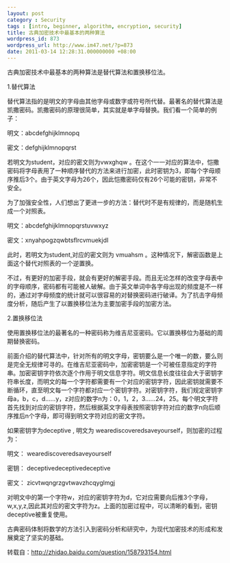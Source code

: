 ```yaml
---
layout: post
category : Security
tags : [intro, beginner, algorithm, encryption, security]
title: 古典加密技术中最基本的两种算法
wordpress_id: 873
wordpress_url: http://www.im47.net/?p=873
date: 2011-03-14 12:28:31.000000000 +08:00
---
```

古典加密技术中最基本的两种算法是替代算法和置换移位法。

1.替代算法

替代算法指的是明文的字母由其他字母或数字或符号所代替。最著名的替代算法是凯撒密码。凯撒密码的原理很简单，其实就是单字母替换。我们看一个简单的例子：

明文：abcdefghijklmnopq

密文：defghijklmnopqrst

若明文为student，对应的密文则为vwxghqw 。在这个一一对应的算法中，恺撒密码将字母表用了一种顺序替代的方法来进行加密，此时密钥为3，即每个字母顺序推后3个。由于英文字母为26个，因此恺撒密码仅有26个可能的密钥，非常不安全。

为了加强安全性，人们想出了更进一步的方法：替代时不是有规律的，而是随机生成一个对照表。

明文：abcdefghijklmnopqrstuvwxyz

密文：xnyahpogzqwbtsflrcvmuekjdI

此时，若明文为student,对应的密文则为 vmuahsm 。这种情况下，解密函数是上面这个替代对照表的一个逆置换。

不过，有更好的加密手段，就会有更好的解密手段。而且无论怎样的改变字母表中的字母顺序，密码都有可能被人破解。由于英文单词中各字母出现的频度是不一样的，通过对字母频度的统计就可以很容易的对替换密码进行破译。为了抗击字母频度分析，随后产生了以置换移位法为主要加密手段的加密方法。

2.置换移位法

使用置换移位法的最著名的一种密码称为维吉尼亚密码。它以置换移位为基础的周期替换密码。

前面介绍的替代算法中，针对所有的明文字母，密钥要么是一个唯一的数，要么则是完全无规律可寻的。在维吉尼亚密码中，加密密钥是一个可被任意指定的字符串。加密密钥字符依次逐个作用于明文信息字符。明文信息长度往往会大于密钥字符串长度，而明文的每一个字符都需要有一个对应的密钥字符，因此密钥就需要不断循环，直至明文每一个字符都对应一个密钥字符。对密钥字符，我们规定密钥字母a，b，c，d……y，z对应的数字n为：0，1，2，3……24，25。每个明文字符首先找到对应的密钥字符，然后根据英文字母表按照密钥字符对应的数字n向后顺序推后n个字母，即可得到明文字符对应的密文字符。

如果密钥字为deceptive , 明文为 wearediscoveredsaveyourself，则加密的过程为：

明文： wearediscoveredsaveyourself

密钥： deceptivedeceptivedeceptive

密文： zicvtwqngrzgvtwavzhcqyglmgj

对明文中的第一个字符w，对应的密钥字符为d，它对应需要向后推3个字母，w,x,y,z,因此其对应的密文字符为z。上面的加密过程中，可以清晰的看到，密钥deceptive被重复使用。

古典密码体制将数学的方法引入到密码分析和研究中，为现代加密技术的形成和发展奠定了坚实的基础。

转载自：<a href="http://zhidao.baidu.com/question/158793154.html">http://zhidao.baidu.com/question/158793154.html</a>
